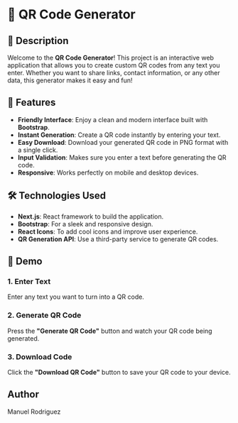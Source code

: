 # 📱 QR Code Generator

## 📖 Description

Welcome to the **QR Code Generator**! This project is an interactive web application that allows you to create custom QR codes from any text you enter. Whether you want to share links, contact information, or any other data, this generator makes it easy and fun!

## 🚀 Features

- **Friendly Interface**: Enjoy a clean and modern interface built with **Bootstrap**.
- **Instant Generation**: Create a QR code instantly by entering your text.
- **Easy Download**: Download your generated QR code in PNG format with a single click.
- **Input Validation**: Makes sure you enter a text before generating the QR code.
- **Responsive**: Works perfectly on mobile and desktop devices.

## 🛠 Technologies Used

- **Next.js**: React framework to build the application.
- **Bootstrap**: For a sleek and responsive design.
- **React Icons**: To add cool icons and improve user experience.
- **QR Generation API**: Use a third-party service to generate QR codes.

## 🎨 Demo

### 1. Enter Text
Enter any text you want to turn into a QR code.

### 2. Generate QR Code
Press the **"Generate QR Code"** button and watch your QR code being generated.

### 3. Download Code
Click the **"Download QR Code"** button to save your QR code to your device.

## Author

Manuel Rodriguez
